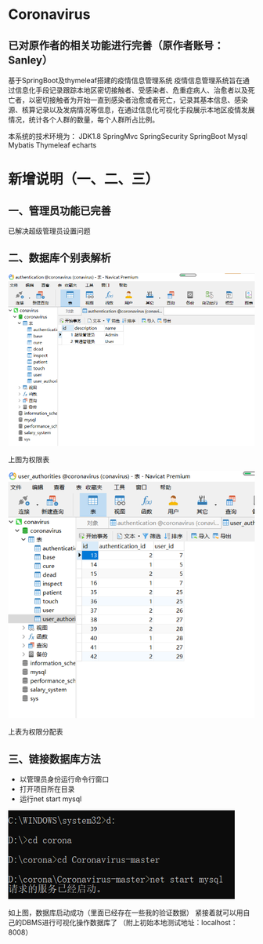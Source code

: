 




# Coronavirus
## 已对原作者的相关功能进行完善（原作者账号：Sanley）
基于SpringBoot及thymeleaf搭建的疫情信息管理系统
疫情信息管理系统旨在通过信息化手段记录跟踪本地区密切接触者、受感染者、危重症病人、治愈者以及死亡者，以密切接触者为开始一直到感染者治愈或者死亡，记录其基本信息、感染源、核算记录以及发病情况等信息，在通过信息化可视化手段展示本地区疫情发展情况，统计各个人群的数量，每个人群所占比例。

本系统的技术环境为： JDK1.8 SpringMvc SpringSecurity SpringBoot Mysql Mybatis Thymeleaf  echarts

# 新增说明（一、二、三）
## 一、管理员功能已完善
已解决超级管理员设置问题
## 二、数据库个别表解析
![img.png](img.png)

上图为权限表

![img_1.png](img_1.png)

上表为权限分配表

## 三、链接数据库方法
* 以管理员身份运行命令行窗口
* 打开项目所在目录
* 运行net start mysql

![img_2.png](img_2.png)

如上图，数据库启动成功（里面已经存在一些我的验证数据）
紧接着就可以用自己的DBMS进行可视化操作数据库了
（附上初始本地测试地址：localhost：8008）

